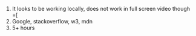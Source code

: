 1) It looks to be working locally, does not work in full screen video though =[
2) Google, stackoverflow, w3, mdn
3) 5+ hours
